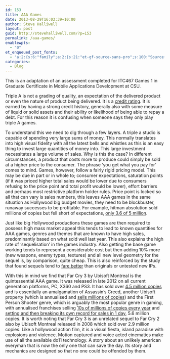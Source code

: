 ```yaml
---
id: 153
title: AAA Games
date: 2013-08-29T16:03:39+10:00
author: Steve Halliwell
layout: post
guid: http://stevehalliwell.com/?p=153
permalink: /aaa-games/
enablewpts:
  - "0"
et_enqueued_post_fonts:
  - 'a:2:{s:6:"family";a:2:{s:21:"et-gf-source-sans-pro";s:100:"Source+Sans+Pro:200,200italic,300,300italic,regular,italic,600,600italic,700,700italic,900,900italic";s:10:"et-gf-lato";s:75:"Lato:100,100italic,300,300italic,regular,italic,700,700italic,900,900italic";}s:6:"subset";a:7:{i:0;s:8:"cyrillic";i:1;s:5:"greek";i:2;s:10:"vietnamese";i:3;s:5:"latin";i:4;s:9:"greek-ext";i:5;s:9:"latin-ext";i:6;s:12:"cyrillic-ext";}}'
categories:
  - Blog
---
```

<p dir="ltr">
  This is an adaptation of an assessment completed for ITC467 Games 1 in Graduate Certificate in Mobile Applications Development at CSU.
</p>

<p dir="ltr">
  Triple A is not a grading of quality, an expectation of the delivered product or even the nature of product being delivered. It is a <a href="http://en.wikipedia.org/wiki/Bond_credit_rating">credit rating</a>. It is earned by having a strong credit history, generally also with some measure of liquid or solid assets and their ability or likelihood of being able to repay a debt. For this reason it is confusing when someone says they only play triple A games.
</p>

<p dir="ltr">
  To understand this we need to dig through a few layers. A triple a studio is capable of spending very large sums of money. This normally translates into high visual fidelity with all the latest bells and whistles as this is an easy thing to invest large quantities of money into. This large investment necessitates a large volume of sales. Why is this the case? In different circumstances, a product that costs more to produce could simply be sold at a higher price to the consumer. The phrase ‘you get what you pay for’ comes to mind. Games, however, follow a fairly rigid pricing model. This may be due in part or in whole to; consumer expectations, saturation points (if it was priced higher total sales would be lower due to consumers refusing to the price point and total profit would be lower), effort barriers and perhaps most restrictive platform holder rules. Price point is locked so all that can vary is sales numbers, this leaves AAA games in the same situation as Hollywood big budget movies, they need to be blockbuster, runaway successes to be profitable. For example, hitman absolution sold millions of copies but fell short of expectations, <a href="http://www.eurogamer.net/articles/2013-04-09-square-enix-thought-tomb-raider-could-sell-nearly-double-its-3-4-million-first-month-sales">only 3.6 of 5 million</a>.
</p>

<p dir="ltr">
  Just like big Hollywood productions these games are then required to possess high mass market appeal this tends to lead to known quantities for AAA games, genres and themes that are known to have high sales, predominantly based on what sold well last year. This also explains the high rate of ‘sequelisation’ in the games industry. Also getting the base game working tends to represent a considerable cost but then adding 10% more (new weapons, enemy types, textures) and all new level geometry for the sequel is, by comparison, quite cheap. This is also reinforced by the study that found sequels tend to <a href="http://newswise.com/articles/view/541522/">fare better</a> than originals or untested new IPs.
</p>

<p dir="ltr">
  With this in mind we find that Far Cry 3 by Ubisoft Montreal is the quintessential AAA game. It was released in late 2012 on all current generation platforms, PC, X360 and PS3. It has sold over <a href="http://www.eurogamer.net/articles/2013-02-08-far-cry-3-sales-hit-4-5-million-as-ubisoft-revenues-soar">4.5 million copies</a> and is essentially an amalgamation of Assassin’s Creed, another Ubisoft property (which is annualised and <a href="http://au.gamespot.com/news/assassins-creed-revelations-ships-7-million-6350453">sells millions of copies</a>) and the First Person Shooter genre, which is arguably the most popular genre in gaming, with annualised franchises selling <a href="http://www.vgchartz.com/article/250163/call-of-duty-a-sales-history/">10s of millions of copies every year</a> and <a href="http://www.cbc.ca/news/technology/story/2010/11/11/callofduty-video-record.html">setting and then breaking its own record for sales in 1 day</a>, 5.6 million copies. It is worth noting that Far Cry 3 is an unrelated sequel to Far Cry 2 also by Ubisoft Montreal released in 2008 which sold over 2.9 million copies. Like a hollywood action film, it is a visual fiesta, island paradise with explosions and violence. Motion captured and voice acted cinematics make use of all the available dx11 technology. A story about an unlikely american everyman that is now the only one that can save the day. Its story and mechanics are designed so that no one could be offended by them.
</p>

&nbsp;